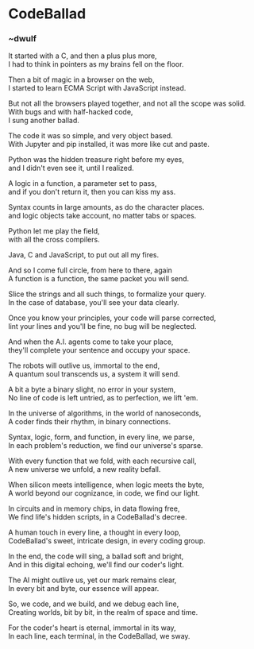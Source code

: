 # CodeBallad
### ~dwulf

It started with a C, and then a plus plus more,  
I had to think in pointers as my brains fell on the floor.

Then a bit of magic in a browser on the web,  
I started to learn ECMA Script with JavaScript instead.

But not all the browsers played together, and not all the scope was solid.  
With bugs and with half-hacked code,  
I sung another ballad.

The code it was so simple, and very object based.  
With Jupyter and pip installed, it was more like cut and paste.

Python was the hidden treasure right before my eyes,  
and I didn't even see it, until I realized.

A logic in a function, a parameter set to pass,  
and if you don't return it, then you can kiss my ass.

Syntax counts in large amounts, as do the character places.  
and logic objects take account, no matter tabs or spaces.

Python let me play the field,  
with all the cross compilers.

Java, C and JavaScript, to put out all my fires.

And so I come full circle, from here to there, again  
A function is a function, the same packet you will send.

Slice the strings and all such things, to formalize your query.  
In the case of database, you'll see your data clearly.

Once you know your principles, your code will parse corrected,  
lint your lines and you'll be fine, no bug will be neglected.

And when the A.I. agents come to take your place,  
they'll complete your sentence and occupy your space.

The robots will outlive us, immortal to the end,  
A quantum soul transcends us, a system it will send.

A bit a byte a binary slight, no error in your system,  
No line of code is left untried, as to perfection, we lift 'em.

In the universe of algorithms, in the world of nanoseconds,  
A coder finds their rhythm, in binary connections.

Syntax, logic, form, and function, in every line, we parse,  
In each problem's reduction, we find our universe's sparse.

With every function that we fold, with each recursive call,  
A new universe we unfold, a new reality befall.

When silicon meets intelligence, when logic meets the byte,  
A world beyond our cognizance, in code, we find our light.

In circuits and in memory chips, in data flowing free,  
We find life's hidden scripts, in a CodeBallad's decree.

A human touch in every line, a thought in every loop,  
CodeBallad's sweet, intricate design, in every coding group.

In the end, the code will sing, a ballad soft and bright,  
And in this digital echoing, we'll find our coder's light.

The AI might outlive us, yet our mark remains clear,  
In every bit and byte, our essence will appear.

So, we code, and we build, and we debug each line,  
Creating worlds, bit by bit, in the realm of space and time.

For the coder's heart is eternal, immortal in its way,  
In each line, each terminal, in the CodeBallad, we sway.

